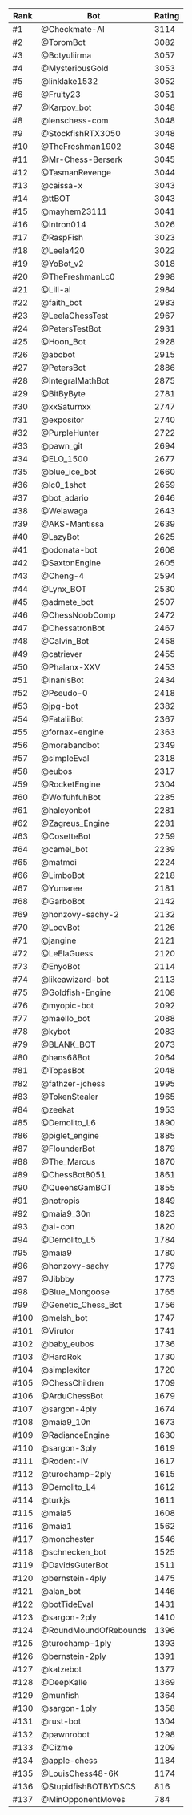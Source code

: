 Rank|Bot|Rating
---|---|---
#1|@Checkmate-AI|3114
#2|@ToromBot|3082
#3|@Botyuliirma|3057
#4|@MysteriousGold|3053
#5|@linklake1532|3052
#6|@Fruity23|3051
#7|@Karpov_bot|3048
#8|@lenschess-com|3048
#9|@StockfishRTX3050|3048
#10|@TheFreshman1902|3048
#11|@Mr-Chess-Berserk|3045
#12|@TasmanRevenge|3044
#13|@caissa-x|3043
#14|@ttBOT|3043
#15|@mayhem23111|3041
#16|@Intron014|3026
#17|@RaspFish|3023
#18|@Leela420|3022
#19|@YoBot_v2|3018
#20|@TheFreshmanLc0|2998
#21|@Lili-ai|2984
#22|@faith_bot|2983
#23|@LeelaChessTest|2967
#24|@PetersTestBot|2931
#25|@Hoon_Bot|2928
#26|@abcbot|2915
#27|@PetersBot|2886
#28|@IntegralMathBot|2875
#29|@BitByByte|2781
#30|@xxSaturnxx|2747
#31|@expositor|2740
#32|@PurpleHunter|2722
#33|@pawn_git|2694
#34|@ELO_1500|2677
#35|@blue_ice_bot|2660
#36|@lc0_1shot|2659
#37|@bot_adario|2646
#38|@Weiawaga|2643
#39|@AKS-Mantissa|2639
#40|@LazyBot|2625
#41|@odonata-bot|2608
#42|@SaxtonEngine|2605
#43|@Cheng-4|2594
#44|@Lynx_BOT|2530
#45|@admete_bot|2507
#46|@ChessNoobComp|2472
#47|@ChessatronBot|2467
#48|@Calvin_Bot|2458
#49|@catriever|2455
#50|@Phalanx-XXV|2453
#51|@InanisBot|2434
#52|@Pseudo-0|2418
#53|@jpg-bot|2382
#54|@FataliiBot|2367
#55|@fornax-engine|2363
#56|@morabandbot|2349
#57|@simpleEval|2318
#58|@eubos|2317
#59|@RocketEngine|2304
#60|@WolfuhfuhBot|2285
#61|@halcyonbot|2281
#62|@Zagreus_Engine|2281
#63|@CosetteBot|2259
#64|@camel_bot|2239
#65|@matmoi|2224
#66|@LimboBot|2218
#67|@Yumaree|2181
#68|@GarboBot|2142
#69|@honzovy-sachy-2|2132
#70|@LoevBot|2126
#71|@jangine|2121
#72|@LeElaGuess|2120
#73|@EnyoBot|2114
#74|@likeawizard-bot|2113
#75|@Goldfish-Engine|2108
#76|@myopic-bot|2092
#77|@maello_bot|2088
#78|@kybot|2083
#79|@BLANK_BOT|2073
#80|@hans68Bot|2064
#81|@TopasBot|2048
#82|@fathzer-jchess|1995
#83|@TokenStealer|1965
#84|@zeekat|1953
#85|@Demolito_L6|1890
#86|@piglet_engine|1885
#87|@FlounderBot|1879
#88|@The_Marcus|1870
#89|@ChessBot8051|1861
#90|@QueensGamBOT|1855
#91|@notropis|1849
#92|@maia9_30n|1823
#93|@ai-con|1820
#94|@Demolito_L5|1784
#95|@maia9|1780
#96|@honzovy-sachy|1779
#97|@Jibbby|1773
#98|@Blue_Mongoose|1765
#99|@Genetic_Chess_Bot|1756
#100|@melsh_bot|1747
#101|@Virutor|1741
#102|@baby_eubos|1736
#103|@HardRok|1730
#104|@simplexitor|1720
#105|@ChessChildren|1709
#106|@ArduChessBot|1679
#107|@sargon-4ply|1674
#108|@maia9_10n|1673
#109|@RadianceEngine|1630
#110|@sargon-3ply|1619
#111|@Rodent-IV|1617
#112|@turochamp-2ply|1615
#113|@Demolito_L4|1612
#114|@turkjs|1611
#115|@maia5|1608
#116|@maia1|1562
#117|@monchester|1546
#118|@schnecken_bot|1525
#119|@DavidsGuterBot|1511
#120|@bernstein-4ply|1475
#121|@alan_bot|1446
#122|@botTideEval|1431
#123|@sargon-2ply|1410
#124|@RoundMoundOfRebounds|1396
#125|@turochamp-1ply|1393
#126|@bernstein-2ply|1391
#127|@katzebot|1377
#128|@DeepKalle|1369
#129|@munfish|1364
#130|@sargon-1ply|1358
#131|@rust-bot|1304
#132|@pawnrobot|1298
#133|@Cizme|1209
#134|@apple-chess|1184
#135|@LouisChess48-6K|1174
#136|@StupidfishBOTBYDSCS|816
#137|@MinOpponentMoves|784
